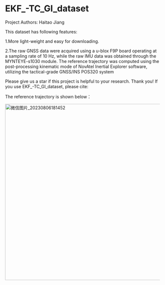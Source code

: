 # EKF_-TC_GI_dataset

Project Authors: Haitao Jiang


This dataset has following features:

1.More light-weight and easy for downloading.

2.The raw GNSS data were acquired using a u-blox F9P board operating at a sampling rate of 10 Hz, while the raw IMU data was obtained through the MYNTEYE-s1030 module. 
The reference trajectory was computed using the post-processing kinematic mode of NovAtel Inertial Explorer software, utilizing the tactical-grade GNSS/INS POS320 system

Please give us a star if this project is helpful to your research. Thank you! If you use EKF_-TC_GI_dataset, please cite:


The reference trajectory is shown below：

<img width="573" alt="微信图片_20230806181452" src="https://github.com/jht15935150790/EKF_-TC_GI_dataset/assets/140075944/e3b00775-d4f1-4156-9c7b-2cc8d5da204c">
